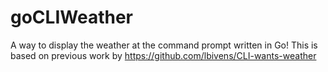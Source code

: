 goCLIWeather
============

A way to display the weather at the command prompt written in Go! 
This is based on previous work by https://github.com/lbivens/CLI-wants-weather 
